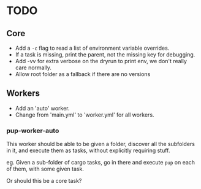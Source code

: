 # TODO

## Core

- Add a `-c` flag to read a list of environment variable overrides.
- If a task is missing, print the parent, not the missing key for debugging.
- Add -vv for extra verbose on the dryrun to print env, we don't really care normally.
- Allow root folder as a fallback if there are no versions

## Workers

- Add an 'auto' worker.
- Change from 'main.yml' to 'worker.yml' for all workers.

### pup-worker-auto

This worker should be able to be given a folder, discover all the subfolders in it, and execute
them as tasks, without explicitly requiring stuff.

eg. Given a sub-folder of cargo tasks, go in there and execute `pup` on each of them, with some
given task.

Or should this be a core task?
